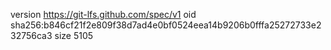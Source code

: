 version https://git-lfs.github.com/spec/v1
oid sha256:b846cf21f2e809f38d7ad4e0bf0524eea14b9206b0fffa25272733e232756ca3
size 5105
